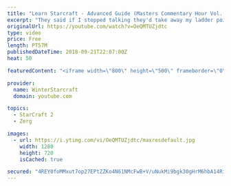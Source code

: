 ```yaml
---
title: "Learn Starcraft - Advanced Guide (Masters Commentary Hour Vol. 1)"
excerpt: "They said if I stopped talking they'd take away my ladder points. Next one I upload will have more terran/toss blame RNGesus."
originalUrl: https://youtube.com/watch?v=OeQMTUZjdtc
type: video
price: Free
length: PT57M
publishedDateTime: 2018-09-21T22:07:00Z
heat: 50

featuredContent: "<iframe width=\"800\" height=\"500\" frameborder=\"0\" src=\"https://www.youtube.com/embed/OeQMTUZjdtc\" allow=\"accelerometer; autoplay; encrypted-media; gyroscope; picture-in-picture\" allowfullscreen></iframe>"

provider:
  name: WinterStarcraft
  domain: youtube.com

topics:
  - StarCraft 2
  - Zerg

images:
  - url: https://i.ytimg.com/vi/OeQMTUZjdtc/maxresdefault.jpg
    width: 1280
    height: 720
    isCached: true

secured: "4REY0foMMxut7op27EPtZZKo4N61NMcFwB+V/uNukMi9bgk30gHrM6hbA14RiBM+dTXx8oSUfJeRGyRgtEIy1OZ+Wu3fBXLkaP0rstnRr8Mx3hGCmVGrJ7VKqEb2JD0SriEhjPV0RnXvv9er6fvS1AQplUnoou0ggerqt2avWx+nzsXYrIaB1nGgHSywCY7FwB4Zf8cnX0FX8/kqR/MavGXAW6fvYhB/TMsDEpFvc8Bj8ueCYKEZAJ8U3XoJSwS1BsnlhtT3p3MHl7uHYm4vSOB8xR9nT3k6alyph2smwm3ohOKe5WjRT6+nQnOdMvwLZ2czcRfpetsQlRTVwZyjNBY4Jfuh7eXmJsokOntAZKxEQTBs2NyoHjxBUJ7ajphdpHluK2jXuLXsGHjuCPjAz46tPMJyk8pbl9Q7rLCG9PM=;Vlz3CNHE+27yqUyjdeHE4Q=="
---
```


